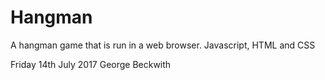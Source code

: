 # Hangman
A hangman game that is run in a web browser.
Javascript, HTML and CSS

Friday 14th July 2017
George Beckwith